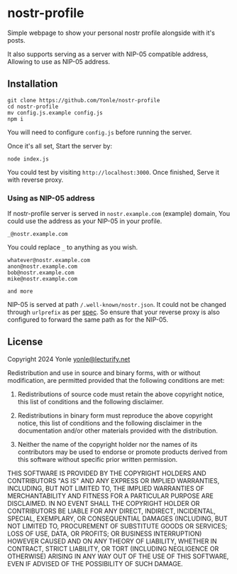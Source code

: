 # nostr-profile
Simple webpage to show your personal nostr profile alongside with it's posts.

It also supports serving as a server with NIP-05 compatible address, Allowing to use as NIP-05 address.

## Installation
```
git clone https://github.com/Yonle/nostr-profile
cd nostr-profile
mv config.js.example config.js
npm i
```

You will need to configure `config.js` before running the server.

Once it's all set, Start the server by:
```
node index.js
```

You could test by visiting `http://localhost:3000`. Once finished, Serve it with reverse proxy.

### Using as NIP-05 address
If nostr-profile server is served in `nostr.example.com` (example) domain, You could use the address as your NIP-05 in your profile.

```
_@nostr.example.com
```

You could replace `_` to anything as you wish.
```
whatever@nostr.example.com
anon@nostr.example.com
bob@nostr.example.com
mike@nostr.example.com

and more
```

NIP-05 is served at path `/.well-known/nostr.json`. It could not be changed through `urlprefix` as per [spec](https://github.com/nostr-protocol/nips/blob/master/05.md). So ensure that your reverse proxy is also configured to forward the same path as for the NIP-05.

## License
Copyright 2024 Yonle <yonle@lecturify.net>

Redistribution and use in source and binary forms, with or without modification, are permitted provided that the following conditions are met:

1. Redistributions of source code must retain the above copyright notice, this list of conditions and the following disclaimer.

2. Redistributions in binary form must reproduce the above copyright notice, this list of conditions and the following disclaimer in the documentation and/or other materials provided with the distribution.

3. Neither the name of the copyright holder nor the names of its contributors may be used to endorse or promote products derived from this software without specific prior written permission.

THIS SOFTWARE IS PROVIDED BY THE COPYRIGHT HOLDERS AND CONTRIBUTORS "AS IS" AND ANY EXPRESS OR IMPLIED WARRANTIES, INCLUDING, BUT NOT LIMITED TO, THE IMPLIED WARRANTIES OF MERCHANTABILITY AND FITNESS FOR A PARTICULAR PURPOSE ARE DISCLAIMED. IN NO EVENT SHALL THE COPYRIGHT HOLDER OR CONTRIBUTORS BE LIABLE FOR ANY DIRECT, INDIRECT, INCIDENTAL, SPECIAL, EXEMPLARY, OR CONSEQUENTIAL DAMAGES (INCLUDING, BUT NOT LIMITED TO, PROCUREMENT OF SUBSTITUTE GOODS OR SERVICES; LOSS OF USE, DATA, OR PROFITS; OR BUSINESS INTERRUPTION) HOWEVER CAUSED AND ON ANY THEORY OF LIABILITY, WHETHER IN CONTRACT, STRICT LIABILITY, OR TORT (INCLUDING NEGLIGENCE OR OTHERWISE) ARISING IN ANY WAY OUT OF THE USE OF THIS SOFTWARE, EVEN IF ADVISED OF THE POSSIBILITY OF SUCH DAMAGE.

